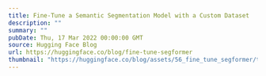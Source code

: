 ```yaml
---
title: Fine-Tune a Semantic Segmentation Model with a Custom Dataset
description: ""
summary: ""
pubDate: Thu, 17 Mar 2022 00:00:00 GMT
source: Hugging Face Blog
url: https://huggingface.co/blog/fine-tune-segformer
thumbnail: "https://huggingface.co/blog/assets/56_fine_tune_segformer/thumb.png"
---
```



